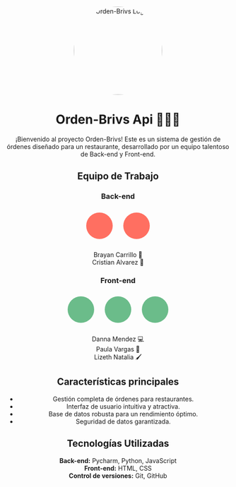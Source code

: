<div align="center">
  <img src="https://th.bing.com/th/id/OIG4.mUfRhjbbBOAXtGSlilPX?pid=ImgGn" alt="Orden-Brivs Logo" width="200" style="border-radius: 50%;">
  <h1>Orden-Brivs Api 🍔🍕🥗</h1>
</div>

<p align="center">¡Bienvenido al proyecto Orden-Brivs! Este es un sistema de gestión de órdenes diseñado para un restaurante, desarrollado por un equipo talentoso de Back-end y Front-end.</p>

<h2 align="center">Equipo de Trabajo</h2>

<h3 align="center">Back-end</h3>

<p align="center">
  <span style="display: inline-block; width: 60px; height: 60px; background-color: #FF6F61; border-radius: 50%; margin: 10px;"></span>
  <span style="display: inline-block; width: 60px; height: 60px; background-color: #FF6F61; border-radius: 50%; margin: 10px;"></span>
</p>

<p align="center">
  Brayan Carrillo 🚀<br>
  Cristian Alvarez 💾
</p>

<h3 align="center">Front-end</h3>

<p align="center">
  <span style="display: inline-block; width: 60px; height: 60px; background-color: #6BBC8A; border-radius: 50%; margin: 10px;"></span>
  <span style="display: inline-block; width: 60px; height: 60px; background-color: #6BBC8A; border-radius: 50%; margin: 10px;"></span>
  <span style="display: inline-block; width: 60px; height: 60px; background-color: #6BBC8A; border-radius: 50%; margin: 10px;"></span>
</p>

<p align="center">
  Danna Mendez 💻<br>
  Paula Vargas 🎨<br>
  Lizeth Natalia 🖌️
</p>

<h2 align="center">Características principales</h2>

<ul align="center">
  <li>Gestión completa de órdenes para restaurantes.</li>
  <li>Interfaz de usuario intuitiva y atractiva.</li>
  <li>Base de datos robusta para un rendimiento óptimo.</li>
  <li>Seguridad de datos garantizada.</li>
</ul>

<h2 align="center">Tecnologías Utilizadas</h2>

<p align="center">
  <b>Back-end:</b> Pycharm, Python, JavaScript<br>
  <b>Front-end:</b> HTML, CSS<br>
  <b>Control de versiones:</b> Git, GitHub
</p>
